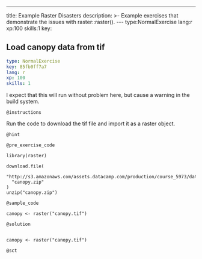 ---
title: Example Raster Disasters
description: >-
  Example exercises that demonstrate the issues with raster::raster().
--- type:NormalExercise lang:r xp:100 skills:1 key:
## Load canopy data from tif

```yaml
type: NormalExercise
key: 85fb0ff7a7
lang: r
xp: 100
skills: 1
```

I expect that this will run without problem here, but cause a warning in the build system.

`@instructions`

Run the code to download the tif file and import it as a raster object.

`@hint`

`@pre_exercise_code`
```{r}
library(raster)

download.file(
  "http://s3.amazonaws.com/assets.datacamp.com/production/course_5973/datasets/canopy.zip", 
  "canopy.zip"
)
unzip("canopy.zip")
```

`@sample_code`
```{r}
canopy <- raster("canopy.tif")
```

`@solution`
```{r}

canopy <- raster("canopy.tif")
```

`@sct`
```{r}

```
